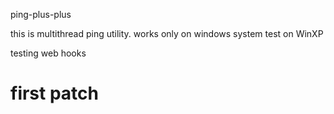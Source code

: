 ping-plus-plus

this is multithread ping utility.
works only on windows system
test on WinXP

testing web hooks

first patch
==============


